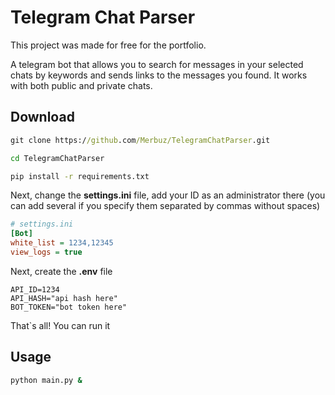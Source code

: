 # Telegram Chat Parser

This project was made for free for the portfolio.

A telegram bot that allows you to search for messages in your selected chats by keywords and sends links to the messages you found.
It works with both public and private chats.

## Download
```cmd
git clone https://github.com/Merbuz/TelegramChatParser.git
```
```cmd
cd TelegramChatParser
```
```cmd
pip install -r requirements.txt
```

Next, change the **settings.ini** file, add your ID as an administrator there (you can add several if you specify them separated by commas without spaces)
```ini
# settings.ini
[Bot]
white_list = 1234,12345
view_logs = true
```

Next, create the **.env** file
```.env
API_ID=1234
API_HASH="api hash here"
BOT_TOKEN="bot token here"
```

That`s all! You can run it

## Usage
```cmd
python main.py &
```
